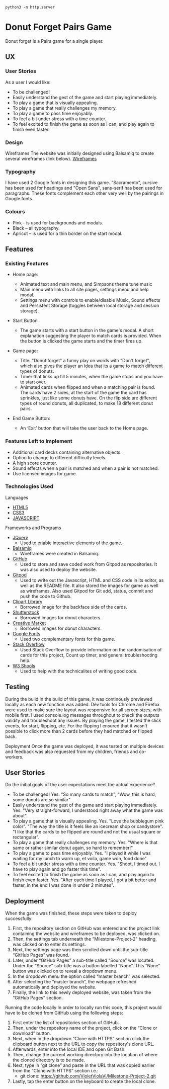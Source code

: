 
`python3 -m http.server`



# Donut Forget Pairs Game

Donut forget is a Pairs game for a single player. 

## UX

### User Stories
As a user I would like:
* To be challenged!
* Easily understand the gest of the game and start playing immediately. 
* To play a game that is visually appealing. 
* To play a game that really challenges my memory. 
* To play a game to pass time enjoyably. 
* To feel a bit under stress with a time counter. 
* To feel excited to finish the game as soon as I can, and play again to finish even faster. 


### Design

Wireframes
The website was initially designed using Balsamiq to create several wireframes (link below). 
[Wireframes](assets/images/Wireframe.png) 


### Typography

I have used 2 Google fonts in designing this game. "Sacramento", cursive has been used for headings and "Open Sans", sans-serif has been used for paragraphs. These fonts complement each other very well by the pairings in Google fonts.  

### Colours

* Pink - is used for backgrounds and modals. 
* Black – all typography.
* Apricot – is used for a thin border on the start modal.


## Features

### Existing Features
* Home page:
    * Animated text and main menu, and Simpsons theme tune music
    * Main menu with links to all site pages, settings menu and help modal.
    * Settings menu with controls to enable/disable Music, Sound effects and Persistent Storage (toggles between local storage and session storage).

* Start Button
    * The game starts with a start button in the game's modal. A short explanation suggesting the player to match cards is provided. When the button is clicked the game starts and the timer fires up. 
    
* Game page:
    * Title: "Donut forget" a funny play on words with "Don't forget", which also gives the player an idea that its a game to match different types of donuts. 
    * Timer that ticks up till 5 minutes, when the game stops and you have to start over. 
    * Animated cards when flipped and when a matching pair is found. The cards have 2 sides, at the start of the game the card has sprinkles, just like some donuts have. On the flip side are different types of round donuts, all duplicated, to make 18 different donut pairs. 

* End Game Button:
    * An ‘Exit’ button that will take the user back to the Home page.
    
### Features Left to Implement
* Additional card decks containing alternative objects. 
* Option to change to different difficulty levels.
* A high score counter. 
* Sound effects when a pair is matched and when a pair is not matched. 
* Use licensed images for game. 

### Technologies Used

Languages
* [HTML5](https://en.wikipedia.org/wiki/HTML5)
* [CSS3](https://en.wikipedia.org/wiki/CSS)
* [JAVASCRIPT](https://en.wikipedia.org/wiki/JavaScript)

Frameworks and Programs
* [JQuery](https://jquery.com/)
    * Used to enable interactive elements of the game.
* [Balsamiq](https://balsamiq.com/)
    * Wireframes were created in Balsamiq.
* [GitHub](https://github.com/)
    * Used to store and save coded work from Gitpod as repositories. It was also used to deploy the website.
* [Gitpod](https://gitpod.io/workspaces/)
    * Used to write out the Javascript, HTML and CSS code in its editor, as well as the README file. It also stored the images for game as well as wireframes. Also used Gitpod for Git add, status, commit and push the code to Github.  
* [Clipart Library](http://clipart-library.com/clipart/588576.htm)
    * Borrowed image for the backface side of the cards. 
* [Shutterstock](https://www.shutterstock.com/image-vector/donuts-set-american-sweet-dessert-chocolate-1080335852?src=ua9J0F8uWgNR-7sFKUEZpg-3-11)
    * Borrowed images for donut characters. 
* [Creative Market](https://creativemarket.com/search?q=donut)
    * Borrowed images for donut characters. 
* [Google Fonts](https://fonts.google.com/)
    * Used two complementary fonts for this game. 
* [Stack Overflow](https://stackoverflow.com/)
    * Used Stack Overflow to provide information on the randomisation of cards for this project, Count up timer, and general troubleshooting help. 
* [W3 Shools](https://www.w3schools.com/)
    * Used to help with the technicalites of writing good code. 

## Testing

During the build
In the build of this game, it was continously previewed locally as each new function was added. Dev tools for Chrome and Firefox were used to make sure the layout was responsive for all screen sizes, with mobile first. I used console.log messages throughout to check the outputs validity and troubleshoot any issues. 
By playing the game, I tested the click events, for start, flipping, etc. For the flipping I ensured that it wasn't possible to click more than 2 cards before they had matched or flipped back. 

Deployment
Once the game was deployed, it was tested on multiple devices and feedback was also requested from my children, friends and co-workers.  

## User Stories

Do the initial goals of the user expectations meet the actual experience?
* To be challenged! Yes. "So many cards to match", "Wow, this is hard, some donuts are so similar" 
* Easily understand the gest of the game and start playing immediately. Yes. "Very straight-forward, I understood right away what the game was about".
* To play a game that is visually appealing. Yes. "Love the bubblegum pink color". "The way the title is it feels like an icecream shop or candystore". "I like that the cards to be flipped are round and not the usual square or rectangular". 
* To play a game that really challenges my memory. Yes. "Where is that same or rather similar donut again, so hard to remember!"
* To play a game to pass time enjoyably. Yes. "I played it while I was waiting for my lunch to warm up, et voila, game won, food done"
* To feel a bit under stress with a time counter. Yes. "Shoot, I timed out. I have to play again and go faster this time". 
* To feel excited to finish the game as soon as I can, and play again to finish even faster. Yes. "After each time I played, I got a bit better and faster, in the end I was done in under 2 minutes". 



## Deployment
When the game was finished, these steps were taken to deploy successfully:
1. First, the repository section on GitHub was entered and the project link containing the website and wireframes to be deployed, was clicked on.
2. Then, the settings tab underneath the “Milestone-Project-2” heading, was clicked on to enter its settings.
3. Next, the settings page was then scrolled down until the sub-title “GitHub Pages” was found.
4. Later, under “GitHub Pages” a sub-title called “Source” was located. Under the “Source” sub-title was a button labelled “None”. This “None” button was clicked on to reveal a dropdown menu.
5. In the dropdown menu the option called “master branch” was selected.
6. After selecting the “master branch”, the webpage refreshed automatically and deployed the website.
7. Finally, the link to this newly deployed website, was taken from the “GitHub Pages” section.

Running the code locally
In order to locally run this code, this project would have to be cloned from GitHub using the following steps:
1. First enter the list of repositories section of GitHub.
2. Then, under the repository name of the project, click on the “Clone or download” button.
3. Next, when in the dropdown “Clone with HTTPS” section click the clipboard button next to the URL to copy the repository's clone URL.
4. Afterwards, enter into the local IDE and open Git Bash.
5. Then, change the current working directory into the location of where the cloned directory is to be made.
6. Next, type in “git clone” and paste in the URL that was copied earlier from the “Clone with HTTPS” section i.e.:
    * git clone: https://github.com/VioletViolaVi/Milestone-Project-2.git
7. Lastly, tap the enter button on the keyboard to create the local clone.
